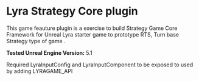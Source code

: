 # Lyra Strategy Core plugin
This game feauture plugin is a exercise to build Strategy Game Core Framework for Unreal Lyra starter game to prototype RTS, Turn base Strategy type of game .

**Tested Unreal Engine Version:** 5.1

Required LyraInputConfig and LyraInputComponent to be exposed to used by adding LYRAGAME_API